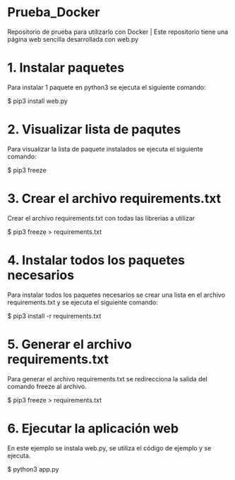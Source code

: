 # Prueba_Docker

Repositorio de prueba para utilizarlo con Docker | Este repositorio tiene una página web sencilla desarrollada con web.py

# 1. Instalar paquetes
Para instalar 1 paquete en python3 se ejecuta el siguiente comando:

$ pip3 install web.py


# 2. Visualizar lista de paqutes
Para visualizar la lista de paquete instalados se ejecuta el siguiente comando:

$ pip3 freeze


# 3. Crear el archivo requirements.txt
Crear el archivo requirements.txt con todas las librerias a utilizar

$ pip3 freeze > requirements.txt


# 4. Instalar todos los paquetes necesarios
Para instalar todos los paquetes necesarios se crear una lista en el archivo requirements.txt y se ejecuta el siguiente comando:

$ pip3 install -r requirements.txt


# 5. Generar el archivo requirements.txt
Para generar el archivo requirements.txt se redirecciona la salida del comando freeze al archivo.

$ pip3 freeze > requirements.txt


# 6. Ejecutar la aplicación web
En este ejemplo se instala web.py, se utiliza el código de ejemplo y se ejecuta.

$ python3 app.py
